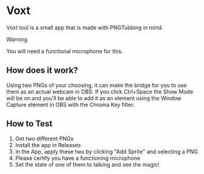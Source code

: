 
# Voxt
Voxt tool is a small app that is made with PNGTubbing in mind.

> [!WARNING]  
> You will need a functional microphone for this. 

## How does it work?

Using two PNGs of your choosing, it can make the bridge for you to use them as an actual webcam in OBS. If you click Ctrl+Space the Show Mode will be on and you'll be able to add it as an element using the Window Capture element in OBS with the Chroma Key filter. 

## How to Test

1. Get two different PNGs
2. Install the app in Releases
3. In the App, apply these two by clicking "Add Sprite" and selecting a PNG
4. Please certify you have a functioning microphone
5. Set the state of one of them to talking and see the magic!
